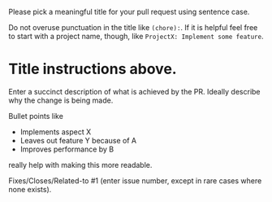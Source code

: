 Please pick a meaningful title for your pull request using sentence case.

Do not overuse punctuation in the title like `(chore):`. If it is helpful feel free to start with a project name, though, like `ProjectX: Implement some feature`.

# Title instructions above.

Enter a succinct description of what is achieved by the PR. Ideally describe why the change is being made.

Bullet points like

- Implements aspect X
- Leaves out feature Y because of A
- Improves performance by B

really help with making this more readable.

Fixes/Closes/Related-to #1 (enter issue number, except in rare cases where none exists).
